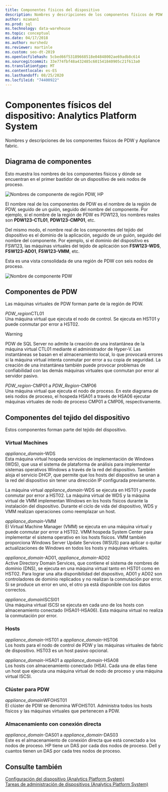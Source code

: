 ```yaml
---
title: Componentes físicos del dispositivo
description: Nombres y descripciones de los componentes físicos de PDW y Appliance fabric.
author: mzaman1
ms.prod: sql
ms.technology: data-warehouse
ms.topic: conceptual
ms.date: 04/17/2018
ms.author: murshedz
ms.reviewer: martinle
ms.custom: seo-dt-2019
ms.openlocfilehash: 5cbed66f53189668518e04848002ae69adb8c614
ms.sourcegitcommit: 33e774fbf48a432485c601541840905c21f613a0
ms.translationtype: MT
ms.contentlocale: es-ES
ms.lasthandoff: 08/25/2020
ms.locfileid: "74400922"
---
```

# <a name="appliance-physical-components---analytics-platform-system"></a>Componentes físicos del dispositivo: Analytics Platform System
Nombres y descripciones de los componentes físicos de PDW y Appliance fabric. 
  
<!-- MISSING LINKS See also [HDInsight Physical Components &#40;Analytics Platform System&#41;](hdinsight-physical-components.md).  -->  
  
## <a name="component-diagrams"></a><a name="diagrams"></a>Diagrama de componentes  
Esto muestra los nombres de los componentes físicos y dónde se encuentran en el primer bastidor de un dispositivo de seis nodos de proceso.  
  
![Nombres de componente de región PDW, HP](./media/pdw-and-appliance-fabric-physical-components/APS_HW_ComponentNames-HP.png "APS_HW_ComponentNames-HP")  
  
El nombre real de los componentes de PDW es el nombre de la región de PDW, seguido de un guión, seguido del nombre del componente. Por ejemplo, si el nombre de la región de PDW es PDW123, los nombres reales son **PDW123-CTL01**, **PDW123-CMP01**, etc.  
  
Del mismo modo, el nombre real de los componentes del tejido del dispositivo es el dominio de la aplicación, seguido de un guión, seguido del nombre del componente. Por ejemplo, si el dominio del dispositivo es FSW123, las máquinas virtuales del tejido de aplicación son **FSW123-WDS**, **FSW123-AD01**, **FSW123-VMM**, etc.  
  
Esta es una vista consolidada de una región de PDW con seis nodos de proceso.  
  
![Nombre de componente PDW](./media/pdw-and-appliance-fabric-physical-components/APS_HW_Names.png "APS_HW_Names")  
  
## <a name="pdw-components"></a><a name="pdw"></a>Componentes de PDW  
Las máquinas virtuales de PDW forman parte de la región de PDW.  
  
*PDW_region*CTL01  
Una máquina virtual que ejecuta el nodo de control. Se ejecuta en HST01 y puede conmutar por error a HST02.  
  
> [!WARNING]  
> PDW de SQL Server no admite la creación de una instantánea de la máquina virtual CTL01 mediante el administrador de Hyper-V. Las instantáneas se basan en el almacenamiento local, lo que provocará errores si la máquina virtual intenta conmutar por error a su copia de seguridad. La creación de una instantánea también puede provocar problemas de confiabilidad con las demás máquinas virtuales que conmutan por error al servidor pasivo.  
  
*PDW_region*-CMP01 a *PDW_Region*-CMP06  
Una máquina virtual que ejecuta el nodo de proceso. En este diagrama de seis nodos de proceso, el hospeda HSA01 a través de HSA06 ejecutar máquinas virtuales de nodo de proceso CMP01 a CMP06, respectivamente.  
  
## <a name="appliance-fabric-components"></a><a name="fabric"></a>Componentes del tejido del dispositivo  
Estos componentes forman parte del tejido del dispositivo.  
  
### <a name="virtual-machines"></a>Virtual Machines  
*appliance_domain*-WDS  
Esta máquina virtual hospeda servicios de implementación de Windows (WDS), que usa el sistema de plataforma de análisis para implementar sistemas operativos Windows a través de la red del dispositivo. También aloja el servicio DHCP, que permite que los hosts del dispositivo se unan a la red del dispositivo sin tener una dirección IP configurada previamente.  
  
La máquina virtual *appliance_domain*-WDS se ejecuta en HST01 y puede conmutar por error a HST02. La máquina virtual de WDS y la máquina virtual de VMM implementan Windows en los hosts físicos durante la instalación del dispositivo. Durante el ciclo de vida del dispositivo, WDS y VMM realizan operaciones como reemplazar un host.  
  
*appliance_domain*-VMM  
El Virtual Machine Manager (VMM) se ejecuta en una máquina virtual y puede conmutar por error a HST02. VMM hospeda System Center para implementar el sistema operativo en los hosts físicos. VMM también proporciona Windows Server Update Services (WSUS) para aplicar o quitar actualizaciones de Windows en todos los hosts y máquinas virtuales.  
  
*appliance_domain*-AD01, *appliance_domain*-AD02  
Active Directory Domain Services, que contiene el sistema de nombres de dominio (DNS), se ejecuta en una máquina virtual tanto en HST01 como en HST02. Para lograr una alta disponibilidad del dispositivo, AD01 y AD02 son controladores de dominio replicados y no realizan la conmutación por error. Si se produce un error en uno, el otro ya está disponible con los datos correctos.  
  
*appliance_domain*ISCSI01  
Una máquina virtual ISCSI se ejecuta en cada uno de los hosts con almacenamiento conectado (HSA01-HSA06). Esta máquina virtual no realiza la conmutación por error.  
  
### <a name="hosts"></a>Hosts  
*appliance_domain*-HST01 a *appliance_domain*-HST06  
Los hosts para el nodo de control de PDW y las máquinas virtuales de fabric de dispositivo. HST03 es un host pasivo opcional.  
  
*appliance_domain*-HSA01 a *appliance_domain*-HSA08  
Los hosts con almacenamiento conectado (HSA). Cada una de ellas tiene un host que ejecuta una máquina virtual de nodo de proceso y una máquina virtual ISCSI.  
  
### <a name="cluster-for-pdw"></a>Clúster para PDW  
*appliance_domain*WFOHST01  
El clúster de PDW se denomina WFOHST01. Administra todos los hosts físicos y las máquinas virtuales que pertenecen a PDW.  
  
### <a name="direct-attached-storage"></a>Almacenamiento con conexión directa  
*appliance_domain*-DAS01 a *appliance_domain*-DAS03  
Este es el almacenamiento de conexión directa que está conectado a los nodos de proceso. HP tiene un DAS por cada dos nodos de proceso. Dell y cuantos tienen un DAS por cada tres nodos de proceso.  
  
## <a name="see-also"></a>Consulte también  
<!-- MISSING LINKS [Hardware Configurations &#40;Analytics Platform System&#41;](../architecture/hardware-configurations.md)  -->  
[Configuración del dispositivo &#40;Analytics Platform System&#41;](appliance-configuration.md)  
[Tareas de administración de dispositivos &#40;Analytics Platform System&#41;](appliance-management-tasks.md)  
  
